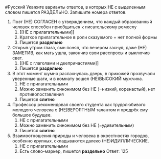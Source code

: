#Русский 
Укажите варианты ответов, в которых НЕ с выделенным словом пишется РАЗДЕЛЬНО. Запишите номера ответов.

1. Поэт (НЕ) СОГЛАСЕН с утверждением, что каждый образованный человек способен приобщиться к писательскому ремеслу
	1. [[НЕ с прилагательными]]
	2. Краткое прилагательное в роли сказуемого + нет полной формы 
	3. Пишется **раздельно**
2. Открыв утром глаза, сын понял, что вечером заснул, даже (НЕ) ЗАМЕТИВ, как мать ушла, закончив свои расспросы и выключив свет.
	1. [[НЕ с глаголами и деепричастиями]]
	2. Пишется **раздельно**
3. В этот момент шумно распахнулась дверь, в прихожей прозвучали уверенные шаги, и в комнату вошел (НЕ)ВЫСОКИЙ мужчина.
	1. НЕ с прилагательными 
	2. Можно заменить синонимом без НЕ (=низкий, коренастый), нет противопоставления 
	3. Пишется **слитно** 
4. Профессор рекомендовал своего студента как трудолюбивого молодого человека с (НЕ)ВЕРОЯТНЫМ талантом и предрёк ему большое будущее.
	1. НЕ с прилагательными 
	2. Можно заменить синонимом без НЕ (=удивительным)
	3. Пишется **слитно**
5. Взаимоотношения природы и человека в окрестностях городов, особенно крупных, складываются далеко (НЕ)ИДИЛЛИЧЕСКИЕ.
	1. НЕ с прилагательными 
	2. Есть слово-маркер, пишется **раздельно**
Ответ: 125